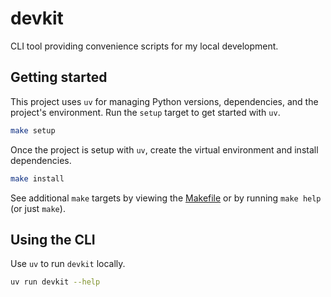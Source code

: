 # devkit

CLI tool providing convenience scripts for my local development.

## Getting started

This project uses `uv` for managing Python versions, dependencies, and the project's environment. Run the `setup` target to get started with `uv`.

```sh
make setup
```

Once the project is setup with `uv`, create the virtual environment and install dependencies.

```sh
make install
```

See additional `make` targets by viewing the [Makefile](./Makefile) or by running `make help` (or just `make`).

## Using the CLI

Use `uv` to run `devkit` locally.

```sh
uv run devkit --help
```
